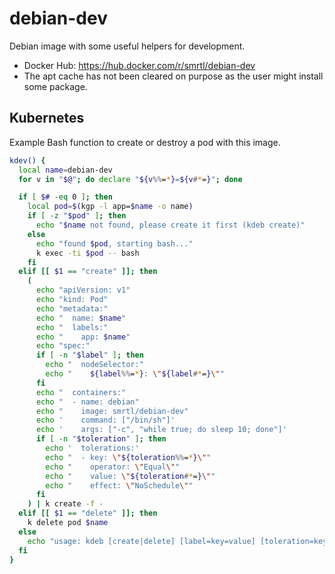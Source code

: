 # debian-dev

Debian image with some useful helpers for development.

- Docker Hub: https://hub.docker.com/r/smrtl/debian-dev
- The apt cache has not been cleared on purpose as the user might install some package.

## Kubernetes

Example Bash function to create or destroy a pod with this image.

```sh
kdev() {
  local name=debian-dev
  for v in "$@"; do declare "${v%%=*}=${v#*=}"; done

  if [ $# -eq 0 ]; then
    local pod=$(kgp -l app=$name -o name)
    if [ -z "$pod" ]; then
      echo "$name not found, please create it first (kdeb create)"
    else
      echo "found $pod, starting bash..."
      k exec -ti $pod -- bash
    fi
  elif [[ $1 == "create" ]]; then
    (
      echo "apiVersion: v1"
      echo "kind: Pod"
      echo "metadata:"
      echo "  name: $name"
      echo "  labels:"
      echo "    app: $name"
      echo "spec:"
      if [ -n "$label" ]; then
        echo "  nodeSelector:"
        echo "    ${label%%=*}: \"${label#*=}\""
      fi
      echo "  containers:"
      echo "  - name: debian"
      echo "    image: smrtl/debian-dev"
      echo '    command: ["/bin/sh"]'
      echo '    args: ["-c", "while true; do sleep 10; done"]'
      if [ -n "$toleration" ]; then
        echo '  tolerations:'
        echo "  - key: \"${toleration%%=*}\""
        echo "    operator: \"Equal\""
        echo "    value: \"${toleration#*=}\""
        echo "    effect: \"NoSchedule\""
      fi
    ) | k create -f -
  elif [[ $1 == "delete" ]]; then
    k delete pod $name
  else
    echo "usage: kdeb [create|delete] [label=key=value] [toleration=key=value]"
  fi
}
```
